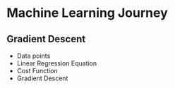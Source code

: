 # Machine Learning Journey

## Gradient Descent
- Data points
- Linear Regression Equation
- Cost Function
- Gradient Descent